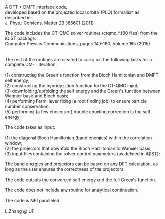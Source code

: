 A DFT + DMFT interface code, <br />
developed based on the projected local orbital (PLO) formalism as described in: <br />
J. Phys.: Condens. Matter 23 085601 (2011) <br />
   <br />
The code includes the CT-QMC solver routines (ctqmc_*.f90 files) from the iQIST package: <br />
Computer Physics Communications, pages 140-160, Volume 195 (2015) <br />
  <br />
  <br />
The rest of the routines are created to carry out the following tasks for a complete DMFT iteration:  <br />
  <br />
(1) constructing the Green's function from the Bloch Hamiltonian and DMFT self energy; <br />
(2) constructing the hybridyzation function for the CT-QMC input; <br />
(3) downfolding/upfolding the self energy and the Green's function between Wannier basis and Bloch basis; <br />
(4) performing Fermi lever fixing (a root finding job) to ensure particle number conservation;  <br />
(5) performing (a few choices of) double counting correction to the self energy; <br />
  <br />
The code takes as input:  <br />
  <br />
(1) the diagonal Bloch Hamiltonian (band energies) within the correlation window; <br />
(2) the projectors that downfold the Bloch Hamiltonian to Wannier basis; <br />
(3) input files containing the solver control parameters (as defined in iQIST);<br />
  <br />
The band energies and projectors can be based on any DFT calculation, as long as the user ensures the correctness of the projectors. <br />
  <br />
The code outputs the converged self energy and the full Green's function. <br />
  <br />
The code does not include any routine for analytical continuation. <br />
  <br />
The code is MPI paralleled. <br />
  <br />
L.Zhang @ UF
